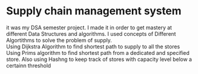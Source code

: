 # Supply chain management system
it was my DSA semester project. I made it in order to get mastery at different Data Structures and algorithms. I used concepts of Different Algortithms to solve the problem of supply.\
Using Dijkstra Algorithm to find shortest path to supply to all the stores
Using Prims algorithm to find shortest path from a dedicated and specified store.
Also using Hashng to keep track of stores with capacity level below a certainn threshold 

